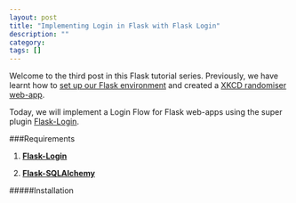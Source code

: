 ```yaml
---
layout: post
title: "Implementing Login in Flask with Flask Login"
description: ""
category: 
tags: []
---
```


Welcome to the third post in this Flask tutorial series. Previously, we have learnt how to [set up our Flask environment](https://hassaanaliw.github.io/python/2014/10/11/getting-started-with-flask/) and created a [XKCD randomiser web-app](https://hassaanaliw.github.io/python/2014/10/12/building-an-xkcd-randomiser-with-flask-and-lxml/). 

Today, we will implement a Login Flow for Flask web-apps using the super plugin [Flask-Login](https://flask-login.readthedocs.org/en/latest/).


###Requirements

1) [**Flask-Login**](https://flask-login.readthedocs.org/en/latest/)

2) [**Flask-SQLAlchemy**]()

#####Installation

